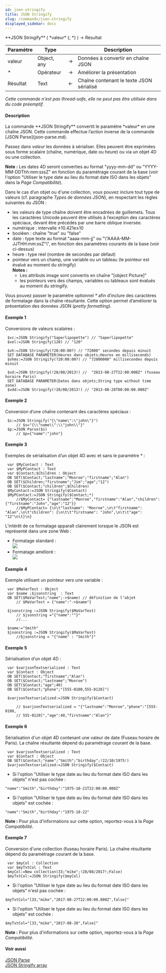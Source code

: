 ```yaml
---
id: json-stringify
title: JSON Stringify
slug: /commands/json-stringify
displayed_sidebar: docs
---
```


<!--REF #_command_.JSON Stringify.Syntax-->**JSON Stringify** ( *valeur* {; *} ) -> Résultat<!-- END REF-->
<!--REF #_command_.JSON Stringify.Params-->
| Paramètre | Type |  | Description |
| --- | --- | --- | --- |
| valeur | Object, any | &#8594;  | Données à convertir en chaîne JSON |
| * | Opérateur | &#8594;  | Améliorer la présentation |
| Résultat | Text | &#8592; | Chaîne contenant le texte JSON sérialisé |

<!-- END REF-->

*Cette commande n'est pas thread-safe, elle ne peut pas être utilisée dans du code préemptif.*


#### Description 

<!--REF #_command_.JSON Stringify.Summary-->La commande **JSON Stringify** convertit le paramètre *valeur* en une chaîne JSON.<!-- END REF--> Cette commande effectue l’action inverse de la commande [JSON Parse](json-parse.md).

Passez dans *valeur* les données à sérialiser. Elles peuvent être exprimées sous forme scalaire (chaîne, numérique, date ou heure) ou via un objet 4D ou une collection. 

**Note :** Les dates 4D seront converties au format "yyyy-mm-dd" ou "YYYY-MM-DDThh:mm:sssZ" en fonction du paramétrage courant de la base (voir l'option "Utiliser le type date au lieu du format date ISO dans les objets" dans la *Page Compatibilité*).

Dans le cas d’un objet ou d'une collection, vous pouvez inclure tout type de valeurs (cf. paragraphe *Types de données JSON*), en respectant les règles suivantes du JSON :

* les valeurs de type chaîne doivent être encadrées de guillemets. Tous les caractères Unicode peuvent être utilisés à l’exception des caractères spéciaux, devant être précédés par une barre oblique inversée.
* numérique : intervalle ±10.421e±10
* booléen : chaîne "true" ou "false"
* date : type texte au format "aaaa-mm-jj" ou "\\"AAAA-MM-JJTHH:mm:ssZ"\\", en fonction des paramètres courants de la base (voir ci-dessus)
* heure : type réel (nombre de secondes par défaut)
* pointeur vers un champ, une variable ou un tableau (le pointeur est évalué au moment du stringify)  
**Notes :**  
   * Les attributs image sont convertis en chaîne "\[object Picture\]"  
   * les pointeurs vers des champs, variables ou tableaux sont évalués au moment du stringify.

Vous pouvez passer le paramètre optionnel *\** afin d’inclure des caractères de formatage dans la chaîne résultante. Cette option permet d’améliorer la présentation des données JSON (*pretty formatting*). 

#### Exemple 1 

Conversions de valeurs scalaires :

```4d
 $vc:=JSON Stringify("Saperlipopette") // "Saperlipopette"
 $vel:=JSON Stringify(120) // "120"
 
 $vh:=JSON Stringify(?20:00:00?) // "72000" secondes depuis minuit
 SET DATABASE PARAMETER(Heures dans objets;Heures en milliseconds)
 $vhms:=JSON Stringify(?20:00:00?) // "72000000" millisecondes depuis minuit
 
 $vd:=JSON Stringify(!28/08/2013!) //  "2013-08-27T22:00:000Z" (fuseau horaire Paris)
 SET DATABASE PARAMETER(Dates dans objets;String type without time zone)
 $vdd:=JSON Stringify(!28/08/2013!) // "2013-08-28T00:00:00.000Z"
```

#### Exemple 2 

Conversion d’une chaîne contenant des caractères spéciaux :

```4d
 $s:=JSON Stringify("{\"name\":\"john\"}")
     // $s="{\\"name\\":\\"john\\"}"
 $p:=JSON Parse($s)
     // $p={"name":"john"}
```

#### Exemple 3 

Exemples de sérialisation d’un objet 4D avec et sans le paramètre *\** :

```4d
 var $MyContact : Text
 var $MyPContact : Text
 var $Contact;$Children : Object
 OB SET($Contact;"lastname";"Monroe";"firstname";"Alan")
 OB SET($Children;"firstname";"Jim";"age";"12")
 OB SET($Contact;"children";$Children)
 $MyContact:=JSON Stringify($Contact)
 $MyPContact:=JSON Stringify($Contact;*)
     //$MyContact= {"lastname":"Monroe","firstname":"Alan","children":{"firstname":"John","age":"12"}}
     //$MyPContact= {\n\t"lastname": "Monroe",\n\t"firstname": "Alan",\n\t"children": {\n\t\t"firstname": "John",\n\t\t"age": "12"\n\t}\n}
```

L’intérêt de ce formatage apparaît clairement lorsque le JSON est représenté dans une zone Web :

* Formatage standard :  
![](../assets/en/commands/pict1205013.fr.png)
* Formatage amélioré :  
![](../assets/en/commands/pict1205011.fr.png)

#### Exemple 4 

Exemple utilisant un pointeur vers une variable :

```4d
 var $MaVarTest : Object
 var $name ;$jsonstring  : Text
 OB SET($MaVarTest;"name";->$name) // définition de l’objet
     // $MaVarTest = {"name":"->$name"}
 
 $jsonstring :=JSON Stringify($MaVarTest)
     // $jsonstring ="{"name":""}"
     //...
 
 $name:="Smith"
 $jsonstring :=JSON Stringify($MaVarTest) 
     //$jsonstring = "{"name" : "Smith"}"
```

#### Exemple 5 

Sérialisation d’un objet 4D :

```4d
 var $varjsonTextserialized : Text
 var $Contact : Object
 OB SET($Contact;"firstname";"Alan")
 OB SET($Contact;"lastname";"Monroe")
 OB SET($Contact;"age";40)
 OB SET($Contact;"phone";"[555-0100,555-0120]")
 
 $varjsonTextserialized:=JSON Stringify($Contact)
 
     // $varjsonTextserialized = "{"lastname":"Monroe","phone":"[555-0100,
     // 555-0120]","age":40,"firstname":"Alan"}"
```

#### Exemple 6 

Sérialisation d'un objet 4D contenant une valeur de date (Fuseau horaire de Paris). La chaîne résultante dépend du paramétrage courant de la base.

```4d
 var $varjsonTextserialized : Text
 var $Contact : Object
 OB SET($Contact;"name";"Smith";"birthday";!22/10/1975!)
 $varjsonTextserialized:=JSON Stringify($Contact)
```

* Si l'option "Utiliser le type date au lieu du format date ISO dans les objets" n'est pas cochée :  
```RAW  
"name":"Smith","birthday":"1975-10-21T22:00:00.000Z"  
```
* Si l'option "Utiliser le type date au lieu du format date ISO dans les objets" est cochée :  
```RAW  
"name":"Smith","birthday":"1975-10-22"  
```

**Note :** Pour plus d'informations sur cette option, reportez-vous à la *Page Compatibilité*.

#### Exemple 7 

Conversion d'une collection (fuseau horaire Paris). La chaîne résultante dépend du paramétrage courant de la base.

```4d
 var $myCol : Collection
 var $myTxtCol : Text
 $myCol:=New collection(33;"mike";!28/08/2017!;False)
 $myTxtCol:=JSON Stringify($myCol)
```

* Si l'option "Utiliser le type date au lieu du format date ISO dans les objets" n'est pas cochée :  
```RAW  
$myTxtCol="[33,"mike","2017-08-27T22:00:00.000Z",false]"  
```
* Si l'option "Utiliser le type date au lieu du format date ISO dans les objets" est cochée :  
```RAW  
$myTxtCol="[33,"mike","2017-08-28",false]"  
```

**Note :** Pour plus d'informations sur cette option, reportez-vous à la *Page Compatibilité*.

#### Voir aussi 

[JSON Parse](json-parse.md)  
[JSON Stringify array](json-stringify-array.md)  